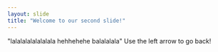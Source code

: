 ```yaml
---
layout: slide
title: "Welcome to our second slide!"
---
```

"lalalalalalalalala hehhehehe balalalala"
Use the left arrow to go back!
